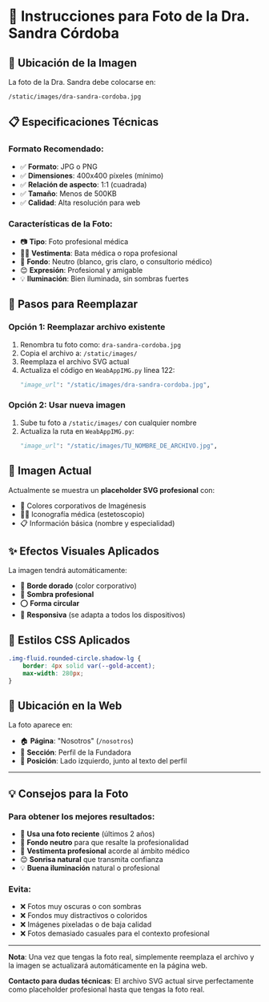 # 📸 Instrucciones para Foto de la Dra. Sandra Córdoba

## 🎯 **Ubicación de la Imagen**
La foto de la Dra. Sandra debe colocarse en:
```
/static/images/dra-sandra-cordoba.jpg
```

## 📋 **Especificaciones Técnicas**

### **Formato Recomendado:**
- ✅ **Formato**: JPG o PNG
- ✅ **Dimensiones**: 400x400 píxeles (mínimo)
- ✅ **Relación de aspecto**: 1:1 (cuadrada)
- ✅ **Tamaño**: Menos de 500KB
- ✅ **Calidad**: Alta resolución para web

### **Características de la Foto:**
- 📷 **Tipo**: Foto profesional médica
- 👩‍⚕️ **Vestimenta**: Bata médica o ropa profesional
- 🎨 **Fondo**: Neutro (blanco, gris claro, o consultorio médico)
- 😊 **Expresión**: Profesional y amigable
- 💡 **Iluminación**: Bien iluminada, sin sombras fuertes

## 🔄 **Pasos para Reemplazar**

### **Opción 1: Reemplazar archivo existente**
1. Renombra tu foto como: `dra-sandra-cordoba.jpg`
2. Copia el archivo a: `/static/images/`
3. Reemplaza el archivo SVG actual
4. Actualiza el código en `WeabAppIMG.py` línea 122:
   ```python
   "image_url": "/static/images/dra-sandra-cordoba.jpg",
   ```

### **Opción 2: Usar nueva imagen**
1. Sube tu foto a `/static/images/` con cualquier nombre
2. Actualiza la ruta en `WeabAppIMG.py`:
   ```python
   "image_url": "/static/images/TU_NOMBRE_DE_ARCHIVO.jpg",
   ```

## 🎨 **Imagen Actual**
Actualmente se muestra un **placeholder SVG profesional** con:
- 🏥 Colores corporativos de Imagénesis
- 👩‍⚕️ Iconografía médica (estetoscopio)
- 📋 Información básica (nombre y especialidad)

## ✨ **Efectos Visuales Aplicados**
La imagen tendrá automáticamente:
- 🔵 **Borde dorado** (color corporativo)
- 🌟 **Sombra profesional**
- ⭕ **Forma circular**
- 📱 **Responsiva** (se adapta a todos los dispositivos)

## 🔧 **Estilos CSS Aplicados**
```css
.img-fluid.rounded-circle.shadow-lg {
    border: 4px solid var(--gold-accent);
    max-width: 280px;
}
```

## 📍 **Ubicación en la Web**
La foto aparece en:
- 🏠 **Página**: "Nosotros" (`/nosotros`)
- 📱 **Sección**: Perfil de la Fundadora
- 🎯 **Posición**: Lado izquierdo, junto al texto del perfil

---

## 💡 **Consejos para la Foto**

### **Para obtener los mejores resultados:**
- 📸 **Usa una foto reciente** (últimos 2 años)
- 🎨 **Fondo neutro** para que resalte la profesionalidad
- 👔 **Vestimenta profesional** acorde al ámbito médico
- 😊 **Sonrisa natural** que transmita confianza
- 💡 **Buena iluminación** natural o profesional

### **Evita:**
- ❌ Fotos muy oscuras o con sombras
- ❌ Fondos muy distractivos o coloridos
- ❌ Imágenes pixeladas o de baja calidad
- ❌ Fotos demasiado casuales para el contexto profesional

---

**Nota**: Una vez que tengas la foto real, simplemente reemplaza el archivo y la imagen se actualizará automáticamente en la página web.

**Contacto para dudas técnicas**: El archivo SVG actual sirve perfectamente como placeholder profesional hasta que tengas la foto real.

